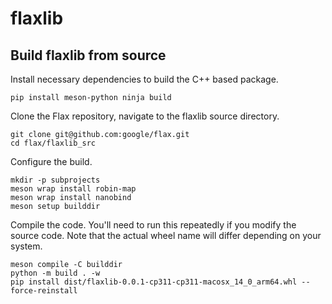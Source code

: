 # flaxlib

## Build flaxlib from source

Install necessary dependencies to build the C++ based package.

```shell
pip install meson-python ninja build
```

Clone the Flax repository, navigate to the flaxlib source directory.

```shell
git clone git@github.com:google/flax.git
cd flax/flaxlib_src
```

Configure the build.

```shell
mkdir -p subprojects
meson wrap install robin-map
meson wrap install nanobind
meson setup builddir
```

Compile the code. You'll need to run this repeatedly if you modify the source
code. Note that the actual wheel name will differ depending on your system.

```shell
meson compile -C builddir
python -m build . -w
pip install dist/flaxlib-0.0.1-cp311-cp311-macosx_14_0_arm64.whl --force-reinstall
```
